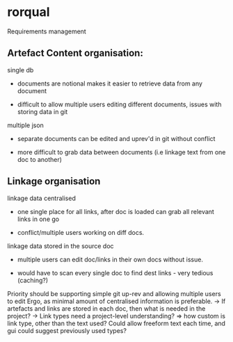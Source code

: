 # rorqual
Requirements management 


## Artefact Content organisation: 
single db
+ documents are notional makes it easier to retrieve data from any document
- difficult to allow multiple users editing different documents, issues with storing data in git

multiple json
+ separate documents can be edited and uprev'd in git without conflict
- more difficult to grab data between documents (i.e linkage text from one doc to another) 

## Linkage organisation
linkage data centralised
+ one single place for all links, after doc is loaded can grab all relevant links in one go
- conflict/multiple users working on diff docs.

linkage data stored in the source doc
+ multiple users can edit doc/links in their own docs without issue.
- would have to scan every single doc to find dest links - very tedious (caching?)

Priority should be supporting simple git up-rev and allowing multiple users to edit
Ergo, as minimal amount of centralised information is preferable.
-> If artefacts and links are stored in each doc, then what is needed in the project? 
-> Link types need a project-level understanding? 
  => how custom is link type, other than the text used? Could allow freeform text each time, and gui
     could suggest previously used types?